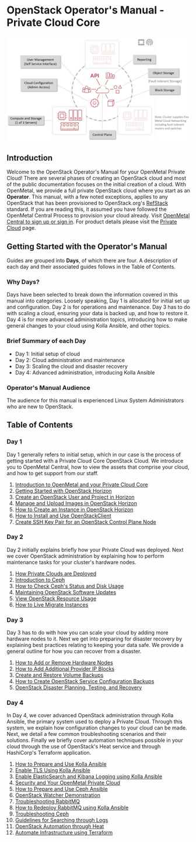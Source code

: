 # OpenStack Operator's Manual - Private Cloud Core

![image](images/intro.jpg)

## Introduction

Welcome to the OpenStack Operator's Manual for your OpenMetal Private
Cloud\! There are several phases of creating an OpenStack cloud and most
of the public documentation focuses on the initial creation of a cloud.
With OpenMetal, we provide a full private OpenStack cloud where you
start as an **Operator**. This manual, with a few noted exceptions,
applies to any OpenStack that has been provisioned to OpenStack.org's
[RefStack](https://docs.openstack.org/refstack) standard. If you are
reading this, it assumed you have followed the OpenMetal Central Process
to provision your cloud already. Visit [OpenMetal Central to sign up or
sign in](https://central.openmetal.io/). For product details please
visit the [Private
Cloud](https://openmetal.io/products/private-cloud/hosted/) page.

## Getting Started with the Operator's Manual

Guides are grouped into **Days**, of which there are four. A description
of each day and their associated guides follows in the Table of
Contents.

### Why Days?

Days have been selected to break down the information covered in this
manual into categories. Loosely speaking, Day 1 is allocated for initial
set up and configuration. Day 2 is for operations and maintenance. Day 3
has to do with scaling a cloud, ensuring your data is backed up, and how
to restore it. Day 4 is for more advanced administration topics,
introducing how to make general changes to your cloud using Kolla
Ansible, and other topics.

### Brief Summary of each Day

  - Day 1: Initial setup of cloud
  - Day 2: Cloud administration and maintenance
  - Day 3: Scaling the cloud and disaster recovery
  - Day 4: Advanced administration, introducing Kolla Ansible

### Operator's Manual Audience

The audience for this manual is experienced Linux System Administrators
who are new to OpenStack.

## Table of Contents

### Day 1

Day 1 generally refers to initial setup, which in our case is the
process of getting started with a Private Cloud Core OpenStack Cloud. We
introduce you to OpenMetal Central, how to view the assets that comprise
your cloud, and how to get support from our staff.

1.  [Introduction to OpenMetal and your Private Cloud
    Core](day-1/intro-to-openmetal-private-cloud)
2.  [Getting Started with OpenStack
    Horizon](day-1/horizon/getting-started-with-horizon)
3.  [Create an OpenStack User and Project in
    Horizon](day-1/horizon/create-user-project)
4.  [Manage and Upload Images in OpenStack
    Horizon](day-1/horizon/images)
5.  [How to Create an Instance in OpenStack
    Horizon](day-1/horizon/create-first-instance)
6.  [How to Install and Use
    OpenStackClient](day-1/command-line/openstackclient)
7.  [Create SSH Key Pair for an OpenStack Control Plane
    Node](day-1/command-line/create-ssh-key)

### Day 2

Day 2 initially explains briefly how your Private Cloud was deployed.
Next we cover OpenStack administration by explaining how to perform
maintenance tasks for your cluster's hardware nodes.

1.  [How Private Clouds are
    Deployed](day-2/private-cloud-deployment-overview)
2.  [Introduction to
    Ceph](day-2/introduction-to-ceph)
3.  [How to Check Ceph's Status and Disk
    Usage](day-2/check-ceph-status-disk-usage)
4.  [Maintaining OpenStack Software
    Updates](day-2/maintenance)
5.  [View OpenStack Resource
    Usage](day-2/resource-usage/cloud-resource-usage)
6.  [How to Live Migrate
    Instances](day-2/live-migrate-instances)

### Day 3

Day 3 has to do with how you can scale your cloud by adding more
hardware nodes to it. Next we get into preparing for disaster recovery
by explaining best practices relating to keeping your data safe. We
provide a general outline for how you can recover from a disaster.

1.  [How to Add or Remove Hardware
    Nodes](day-3/add-remove-hardware-nodes)
2.  [How to Add Additional Provider IP
    Blocks](day-3/add-provider-ips)
3.  [Create and Restore Volume
    Backups](day-3/create-volume-backups)
4.  [How to Create OpenStack Service Configuration
    Backups](day-3/create-openstack-service-backups)
5.  [OpenStack Disaster Planning, Testing, and
    Recovery](day-3/disaster-recovery)

### Day 4

In Day 4, we cover advanced OpenStack administration through Kolla
Ansible, the primary system used to deploy a Private Cloud. Through this
system, we explain how configuration changes to your cloud can be made.
Next, we detail a few common troubleshooting scenarios and their
solutions. Finally we briefly cover automation techniques possible in
your cloud through the use of OpenStack's Heat service and through
HashiCorp's Terraform application.

1.  [How to Prepare and Use Kolla
    Ansible](day-4/kolla-ansible/)
2.  [Enable TLS Using Kolla
    Ansible](day-4/kolla-ansible/enable-tls)
3.  [Enable ElasticSearch and Kibana Logging using Kolla
    Ansible](day-4/kolla-ansible/enable-elk)
4.  [Security and Your OpenMetal Private
    Cloud](day-4/security/security-best-practices)
5.  [How to Prepare and Use Ceph
    Ansible](day-4/ceph-ansible/)
6.  [OpenStack Watcher
    Demonstration](day-4/watcher/watcher-demo)
7.  [Troubleshooting
    RabbitMQ](day-4/troubleshooting/rabbitmq)
8.  [How to Redeploy RabbitMQ using Kolla
    Ansible](day-4/kolla-ansible/redeploy-rabbitmq)
9.  [Troubleshooting
    Ceph](day-4/troubleshooting/ceph)
10. [Guidelines for Searching through
    Logs](day-4/troubleshooting/log-filtering)
11. [OpenStack Automation through
    Heat](day-4/automation/heat)
12. [Automate Infrastructure using
    Terraform](day-4/automation/terraform)
